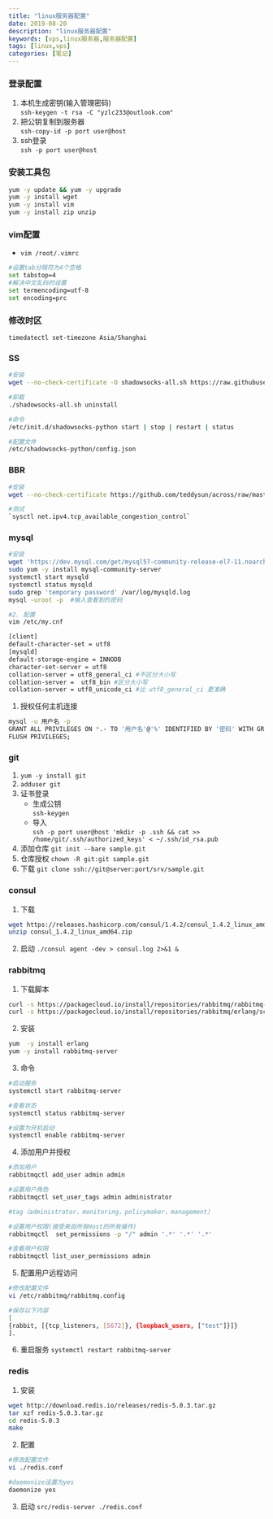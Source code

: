 ```yaml
---
title: "linux服务器配置"
date: 2019-08-20
description: "linux服务器配置"
keywords: [vps,linux服务器,服务器配置]
tags: [linux,vps]
categories: [笔记]
---
```


### 登录配置
1. 本机生成密钥(输入管理密码)  
`ssh-keygen -t rsa -C "yzlc233@outlook.com"`
2. 把公钥复制到服务器  
`ssh-copy-id -p port user@host`
3. ssh登录  
`ssh -p port user@host`
### 安装工具包
```bash
yum -y update && yum -y upgrade
yum -y install wget
yum -y install vim
yum -y install zip unzip
```
### vim配置
- `vim /root/.vimrc`
```bash
#设置tab分隔符为4个空格
set tabstop=4
#解决中文乱码的设置
set termencoding=utf-8
set encoding=prc
```
### 修改时区
`timedatectl set-timezone Asia/Shanghai`
### SS
```bash
#安装
wget --no-check-certificate -O shadowsocks-all.sh https://raw.githubusercontent.com/teddysun/shadowsocks_install/master/shadowsocks-all.sh && chmod +x shadowsocks-all.sh && ./shadowsocks-all.sh 2>&1 | tee shadowsocks-all.log

#卸载
./shadowsocks-all.sh uninstall

#命令  
/etc/init.d/shadowsocks-python start | stop | restart | status

#配置文件
/etc/shadowsocks-python/config.json
```
### BBR
```bash
#安装
wget --no-check-certificate https://github.com/teddysun/across/raw/master/bbr.sh && chmod +x bbr.sh && ./bbr.sh

#测试
`sysctl net.ipv4.tcp_available_congestion_control`
```
### mysql
```bash
#安装
wget 'https://dev.mysql.com/get/mysql57-community-release-el7-11.noarch.rpm'
sudo yum -y install mysql-community-server
systemctl start mysqld
systemctl status mysqld
sudo grep 'temporary password' /var/log/mysqld.log
mysql -uroot -p  #输入查看到的密码

#2. 配置
vim /etc/my.cnf

[client]
default-character-set = utf8
[mysqld]
default-storage-engine = INNODB
character-set-server = utf8
collation-server = utf8_general_ci #不区分大小写
collation-server =  utf8_bin #区分大小写
collation-server = utf8_unicode_ci #比 utf8_general_ci 更准确
```
1. 授权任何主机连接
```bash
mysql -u 用户名 -p
GRANT ALL PRIVILEGES ON *.- TO '用户名'@'%' IDENTIFIED BY '密码' WITH GRANT OPTION;
FLUSH PRIVILEGES;
```
### git
1. `yum -y install git`
2. `adduser git`
3. 证书登录  
    - 生成公钥  
    `ssh-keygen`
    - 导入  
    `ssh -p port user@host 'mkdir -p .ssh && cat >> /home/git/.ssh/authorized_keys' < ~/.ssh/id_rsa.pub`
4. 添加仓库
`git init --bare sample.git`
5. 仓库授权
`chown -R git:git sample.git`
6. 下载
`git clone ssh://git@server:port/srv/sample.git`
### consul
1. 下载
```bash
wget https://releases.hashicorp.com/consul/1.4.2/consul_1.4.2_linux_amd64.zip
unzip consul_1.4.2_linux_amd64.zip
```
2. 启动
`./consul agent -dev > consul.log 2>&1 &`
### rabbitmq
1. 下载脚本
```bash
curl -s https://packagecloud.io/install/repositories/rabbitmq/rabbitmq-server/script.rpm.sh | sudo bash
curl -s https://packagecloud.io/install/repositories/rabbitmq/erlang/script.rpm.sh | sudo bash
```
2. 安装
```bash
yum  -y install erlang
yum -y install rabbitmq-server
```
3. 命令
```bash
#启动服务
systemctl start rabbitmq-server

#查看状态
systemctl status rabbitmq-server

#设置为开机启动
systemctl enable rabbitmq-server
```
4. 添加用户并授权
```bash
#添加用户
rabbitmqctl add_user admin admin

#设置用户角色
rabbitmqctl set_user_tags admin administrator

#tag（administrator，monitoring，policymaker，management）

#设置用户权限(接受来自所有Host的所有操作)
rabbitmqctl  set_permissions -p "/" admin '.*' '.*' '.*'  

#查看用户权限
rabbitmqctl list_user_permissions admin
```
5. 配置用户远程访问
```bash
#修改配置文件
vi /etc/rabbitmq/rabbitmq.config 

#保存以下内容
[
{rabbit, [{tcp_listeners, [5672]}, {loopback_users, ["test"]}]}
].
```
 6. 重启服务
`systemctl restart rabbitmq-server`
### redis
1. 安装
```bash
wget http://download.redis.io/releases/redis-5.0.3.tar.gz
tar xzf redis-5.0.3.tar.gz
cd redis-5.0.3
make
```
2. 配置
```bash
#修改配置文件
vi ./redis.conf

#daemonize设置为yes
daemonize yes
```
3. 启动
`src/redis-server ./redis.conf`
